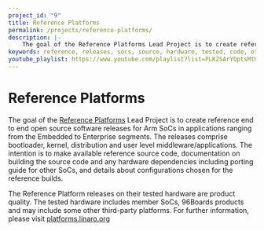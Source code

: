 ```yaml
---
project_id: "9"
title: Reference Platforms
permalink: /projects/reference-platforms/
description: |-
    The goal of the Reference Platforms Lead Project is to create reference end to end open source software releases for Arm SoCs in applications ranging from the Embedded to Enterprise segments.
keywords: reference, releases, socs, source, hardware, tested, code, other, their, details
youtube_playlist: https://www.youtube.com/playlist?list=PLKZSArYQptsMtUR_d-tgUpKW_ia7Ye_g5
---
```

# Reference Platforms

The goal of the [Reference Platforms](https://platforms.linaro.org/) Lead Project is to create reference end to end open source software releases for Arm SoCs in applications ranging from the Embedded to Enterprise segments. The releases comprise bootloader, kernel, distribution and user level middleware/applications. The intention is to make available reference source code, documentation on building the source code and any hardware dependencies including porting guide for other SoCs, and details about configurations chosen for the reference builds.

The Reference Platform releases on their tested hardware are product quality. The tested hardware includes member SoCs, 96Boards products and may include some other third-party platforms. For further information, please visit [platforms.linaro.org](https://platforms.linaro.org/)
